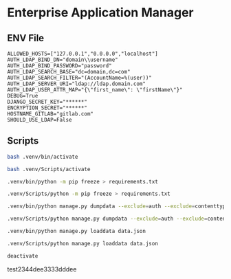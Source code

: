 # Enterprise Application Manager

## ENV File

```properties
ALLOWED_HOSTS=["127.0.0.1","0.0.0.0","localhost"]
AUTH_LDAP_BIND_DN="domain\\username"
AUTH_LDAP_BIND_PASSWORD="password"
AUTH_LDAP_SEARCH_BASE="dc=domain,dc=com"
AUTH_LDAP_SEARCH_FILTER="(AccountName=%(user))"
AUTH_LDAP_SERVER_URI="ldap://ldap.domain.com"
AUTH_LDAP_USER_ATTR_MAP="{\"first_name\": \"firstName\"}"
DEBUG=True
DJANGO_SECRET_KEY="******"
ENCRYPTION_SECRET="******"
HOSTNAME_GITLAB="gitlab.com"
SHOULD_USE_LDAP=False
```

## Scripts

```bash
bash .venv/bin/activate
```

```bash
bash .venv/Scripts/activate
```

```bash
.venv/bin/python -m pip freeze > requirements.txt
```

```bash
.venv/Scripts/python -m pip freeze > requirements.txt
```

```bash
.venv/bin/python manage.py dumpdata --exclude=auth --exclude=contenttypes --exclude=admin --exclude=sessions --indent=2 > data.json
```

```bash
.venv/Scripts/python manage.py dumpdata --exclude=auth --exclude=contenttypes --exclude=admin --exclude=sessions --indent=2 > data.json
```

```bash
.venv/bin/python manage.py loaddata data.json
```

```bash
.venv/Scripts/python manage.py loaddata data.json
```

```bash
deactivate
```

test2344dee3333dddee